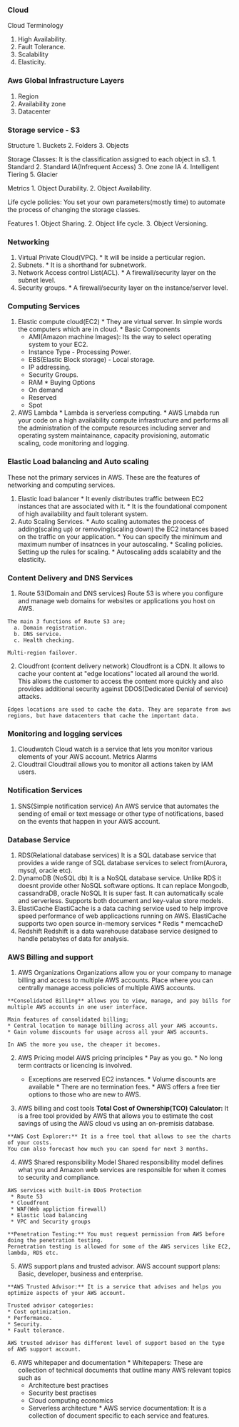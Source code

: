 ### Cloud
  Cloud Terminology
  1. High Availability.
  2. Fault Tolerance.
  2. Scalability
  3. Elasticity.

### Aws Global Infrastructure Layers
  1. Region
  2. Availability zone
  3. Datacenter

### Storage service - S3
  Structure
    1. Buckets
    2. Folders
    3. Objects

  Storage Classes: It is the classification assigned to each object in s3.
    1. Standard
    2. Standard IA(Infrequent Access)
    3. One zone IA
    4. Intelligent Tiering
    5. Glacier

  Metrics
    1. Object Durability.
    2. Object Availability.

  Life cycle policies:
    You set your own parameters(mostly time) to automate the process of changing the storage classes.

  Features
      1. Object Sharing.
      2. Object life cycle.
      3. Object Versioning.

### Networking
  1. Virtual Private Cloud(VPC).
    * It will be inside a perticular region.
  2. Subnets.
    * It is a shorthand for subnetwork.
  3. Network Access control List(ACL).
    * A firewall/security layer on the subnet level.
  4. Security groups.
    * A firewall/security layer on the instance/server level.

### Computing Services
  1. Elastic compute cloud(EC2)
    * They are virtual server. In simple words the computers which are in cloud.
    * Basic Components
      - AMI(Amazon machine Images): Its the way to select operating system to your EC2.
      - Instance Type - Processing Power.
      - EBS(Elastic Block storage) - Local storage.
      - IP addressing.
      - Security Groups.
      - RAM
    * Buying Options
      - On demand
      - Reserved
      - Spot
  2. AWS Lambda
    * Lambda is serverless computing.
    * AWS Lmabda run your code on a high availability compute infrastructure and performs all the administration of the compute resources including server and operating system maintainance, capacity provisioning, automatic scaling, code monitoring and logging.

### Elastic Load balancing and Auto scaling
  These not the primary services in AWS. These are the features of networking and computing services.
  1. Elastic load balancer
    * It evenly distributes traffic between EC2 instances that are associated with it.
    * It is the foundational component of high availability and fault tolerant system.
  2. Auto Scaling Services.
    * Auto scaling automates the process of adding(scaling up) or removing(scaling down) the EC2 instances based on the traffic on your application.
    * You can specify the minimum and maximum number of insatnces in your autoscaling.
    * Scaling policies.
      Setting up the rules for scaling.
    * Autoscaling adds scalabilty and the elasticity.


### Content Delivery and DNS Services
  1. Route 53(Domain and DNS services)
    Route 53 is where you configure and manage web domains for websites or applications you host on AWS.

    The main 3 functions of Route S3 are;
      a. Domain registration.
      b. DNS service.
      c. Health checking.

    Multi-region failover.
  2. Cloudfront (content delivery network)
    Cloudfront is a CDN. It allows to cache your content at "edge locations" located all around the world.
    This allows the customer to access the content more quickly and also provides additional security against DDOS(Dedicated Denial of service) attacks.

    Edges locations are used to cache the data. They are separate from aws regions, but have datacenters that cache the important data.



### Monitoring and logging services
  1. Cloudwatch
    Cloud watch is a service that lets you monitor various elements of your AWS account.
    Metrics
    Alarms
  2. Cloudtrail
    Cloudtrail allows you to monitor all actions taken by IAM users.


### Notification Services
  1. SNS(Simple notification service)
    An AWS service that automates the sending of email or text message or other type of notifications, based on the events that happen in your AWS account.

### Database Service
  1. RDS(Relational database services)
    It is a SQL database service that provides a wide range of SQL database services to select from(Aurora, mysql, oracle etc).
  2. DynamoDB (NoSQL db)
    It is a NoSQL database service. Unlike RDS it doesnt provide other NoSQL software options.
    It can replace Mongodb, cassandraDB, oracle NoSQL
    It is super fast.
    It can automatically scale and serverless.
    Supports both document and key-value store models.
  3. ElastiCache
    ElastiCache is a data caching service used to help improve speed performance of web applicactions running on AWS.
    ElastiCache supports two open source in-memory services
    * Redis
    * memcacheD
  4. Redshift
    Redshift is a data warehouse database service designed to handle petabytes of data for analysis.


### AWS Billing and support
  1. AWS Organizations
    Organizations allow you or your company to manage billing and access to multiple AWS accounts.
    Place where you can centrally manage access policies of multiple AWS accounts.

    **Consolidated Billing** allows you to view, manage, and pay bills for multiple AWS accounts in one user interface.

    Main features of consolidated billing;
    * Central location to manage billing across all your AWS accounts.
    * Gain volume discounts for usage across all your AWS accounts.

    In AWS the more you use, the cheaper it becomes.

  2. AWS Pricing model
    AWS pricing principles
    * Pay as you go.
    * No long term contracts or licencing is involved.
      - Exceptions are reserved EC2 instances.
    * Volume discounts are available
    * There are no termination fees.
    * AWS offers a free tier options to those who are new to AWS.

  3. AWS billing and cost tools
    **Total Cost of Ownership(TCO) Calculator:** It is a free tool provided by AWS that allows you to estimate the cost savings of using the AWS cloud vs using an on-premisis database.

    **AWS Cost Explorer:** It is a free tool that allows to see the charts of your costs.
    You can also forecast how much you can spend for next 3 months.

  4. AWS Shared responsibility Model
    Shared responsibility model defines what you and Amazon web services are responsible for when it comes to security and compliance.

    AWS services with built-in DDoS Protection
     * Route 53
     * Cloudfront
     * WAF(Web appliction firewall)
     * Elastic load balancing
     * VPC and Security groups

    **Penetration Testing:** You must request permission from AWS before doing the penetration testing.
    Pernetration testing is allowed for some of the AWS services like EC2, lambda, RDS etc.

  5. AWS support plans and trusted advisor.
    AWS account support plans:
    Basic, developer, business and enterprise.

    **AWS Trusted Advisor:** It is a service that advises and helps you optimize aspects of your AWS account.

    Trusted advisor categories:
    * Cost optimization.
    * Performance.
    * Security.
    * Fault tolerance.

    AWS trusted advisor has different level of support based on the type of AWS support account.

  6. AWS whitepaper and documentation
    * Whitepapers: These are collection of technical documents that outline many AWS relevant topics such as 
      - Architecture best practises
      - Security best practises
      - Cloud computing economics
      - Serverless architecture
    * AWS service documentation: It is a collection of document specific to each service and features.






























